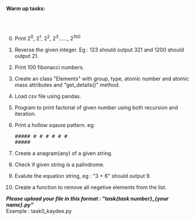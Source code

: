 **Warm up tasks:**

<br/>
<br/>


0. Print 2<sup>0</sup>, 2<sup>1</sup>, 2<sup>2</sup>, 2<sup>3</sup>......, 2<sup>100</sup>
1. Reverse the given integer. Eg : 123 should output 321 and 1200 should output 21.
2. Print 100 fibonacci numbers.
3. Create an class "Elements" with group, type, atomic number and atomic mass attributes and "get_details()" method.
4. Load csv file using pandas.
5. Program to print factorial of given number using both recursion and iteration.
6. Print a hollow sqaure pattern.
  eg:<br/>  <pre>#####
       #   #
       #   #
       #   #
       #####</pre>
       
7. Create a anagram(any) of a given string.
8. Check if given string is a palindrome.
9. Evalute the equation string, eg : "3 + 6" should output 9.
10. Create a function to remove all negetive elements from the list.

***Please upload your file in this format : "task{task number}_{your name}.py"***<br/>
Example : task0_kaydee.py
